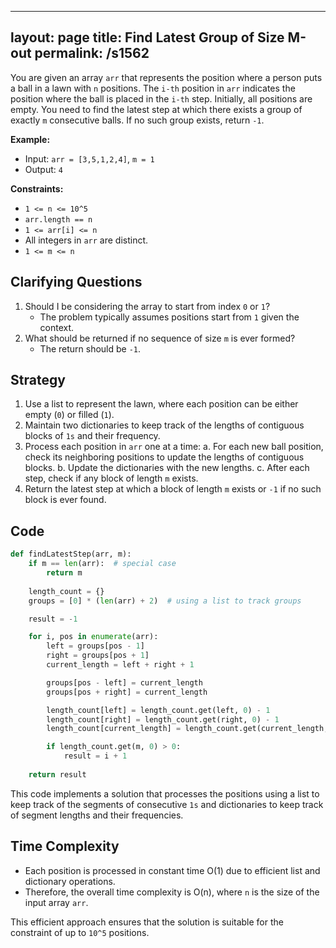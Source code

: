 
---
layout: page
title:  Find Latest Group of Size M-out
permalink: /s1562
---

You are given an array `arr` that represents the position where a person puts a ball in a lawn with `n` positions. The `i-th` position in `arr` indicates the position where the ball is placed in the `i-th` step. Initially, all positions are empty. You need to find the latest step at which there exists a group of exactly `m` consecutive balls. If no such group exists, return `-1`.

**Example:**
- Input: `arr = [3,5,1,2,4]`, `m = 1`
- Output: `4`

**Constraints:**
- `1 <= n <= 10^5`
- `arr.length == n`
- `1 <= arr[i] <= n`
- All integers in `arr` are distinct.
- `1 <= m <= n`

## Clarifying Questions
1. Should I be considering the array to start from index `0` or `1`?
   - The problem typically assumes positions start from `1` given the context.
2. What should be returned if no sequence of size `m` is ever formed?
   - The return should be `-1`.

## Strategy
1. Use a list to represent the lawn, where each position can be either empty (`0`) or filled (`1`).
2. Maintain two dictionaries to keep track of the lengths of contiguous blocks of `1s` and their frequency.
3. Process each position in `arr` one at a time:
   a. For each new ball position, check its neighboring positions to update the lengths of contiguous blocks.
   b. Update the dictionaries with the new lengths.
   c. After each step, check if any block of length `m` exists.
4. Return the latest step at which a block of length `m` exists or `-1` if no such block is ever found.

## Code
```python
def findLatestStep(arr, m):
    if m == len(arr):  # special case
        return m
    
    length_count = {}
    groups = [0] * (len(arr) + 2)  # using a list to track groups

    result = -1

    for i, pos in enumerate(arr):
        left = groups[pos - 1]
        right = groups[pos + 1]
        current_length = left + right + 1

        groups[pos - left] = current_length
        groups[pos + right] = current_length

        length_count[left] = length_count.get(left, 0) - 1
        length_count[right] = length_count.get(right, 0) - 1
        length_count[current_length] = length_count.get(current_length, 0) + 1

        if length_count.get(m, 0) > 0:
            result = i + 1
    
    return result
```

This code implements a solution that processes the positions using a list to keep track of the segments of consecutive `1s` and dictionaries to keep track of segment lengths and their frequencies.

## Time Complexity
- Each position is processed in constant time O(1) due to efficient list and dictionary operations.
- Therefore, the overall time complexity is O(n), where `n` is the size of the input array `arr`.

This efficient approach ensures that the solution is suitable for the constraint of up to `10^5` positions.